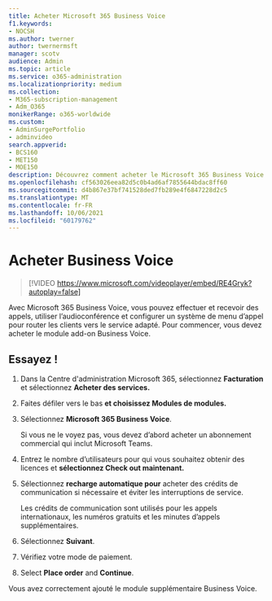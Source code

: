 ```yaml
---
title: Acheter Microsoft 365 Business Voice
f1.keywords:
- NOCSH
ms.author: twerner
author: twernermsft
manager: scotv
audience: Admin
ms.topic: article
ms.service: o365-administration
ms.localizationpriority: medium
ms.collection:
- M365-subscription-management
- Adm_O365
monikerRange: o365-worldwide
ms.custom:
- AdminSurgePortfolio
- adminvideo
search.appverid:
- BCS160
- MET150
- MOE150
description: Découvrez comment acheter le Microsoft 365 Business Voice de modules.
ms.openlocfilehash: cf563026eea82d5c0b4ad6af7855644bdac8ff60
ms.sourcegitcommit: d4b867e37bf741528ded7fb289e4f6847228d2c5
ms.translationtype: MT
ms.contentlocale: fr-FR
ms.lasthandoff: 10/06/2021
ms.locfileid: "60179762"
---
```

# <a name="buy-business-voice"></a>Acheter Business Voice

> [!VIDEO https://www.microsoft.com/videoplayer/embed/RE4Gryk?autoplay=false]

Avec Microsoft 365 Business Voice, vous pouvez effectuer et recevoir des appels, utiliser l’audioconférence et configurer un système de menu d’appel pour router les clients vers le service adapté. Pour commencer, vous devez acheter le module add-on Business Voice.

## <a name="try-it"></a>Essayez !

1. Dans la Centre d'administration Microsoft 365, sélectionnez **Facturation** et sélectionnez **Acheter des services.**
1. Faites défiler vers le bas **et choisissez Modules de modules.** 
1. Sélectionnez **Microsoft 365 Business Voice**.

    Si vous ne le voyez pas, vous devez d’abord acheter un abonnement commercial qui inclut Microsoft Teams.
1. Entrez le nombre d’utilisateurs pour qui vous souhaitez obtenir des licences et **sélectionnez Check out maintenant.**
1. Sélectionnez **recharge automatique pour** acheter des crédits de communication si nécessaire et éviter les interruptions de service.

    Les crédits de communication sont utilisés pour les appels internationaux, les numéros gratuits et les minutes d’appels supplémentaires.
1. Sélectionnez **Suivant**.
1. Vérifiez votre mode de paiement.
1. Select **Place order** and **Continue**.

Vous avez correctement ajouté le module supplémentaire Business Voice.